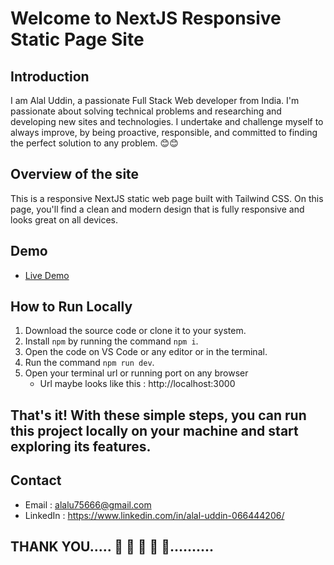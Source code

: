# Welcome to NextJS Responsive Static Page Site

## Introduction
I am Alal Uddin, a passionate Full Stack Web developer from India. I'm passionate about solving technical problems and researching and developing new sites and technologies. I undertake and challenge myself to always improve, by being proactive, responsible, and committed to finding the perfect solution to any problem. 😊😊

## Overview of the site
This is a responsive NextJS static web page built with Tailwind CSS. On this page, you'll find a clean and modern design that is fully responsive and looks great on all devices. 

## Demo 
- [Live Demo](https://nextjsassignment.vercel.app/)


## How to Run Locally
1. Download the source code or clone it to your system.
2. Install `npm` by running the command `npm i`.
3. Open the code on VS Code or any editor or in the terminal.
4. Run the command `npm run dev`.
5. Open your terminal url or running port on any browser 
   - Url maybe looks like this : http://localhost:3000

That's it! With these simple steps, you can run this project locally on your machine and start exploring its features.
---

## Contact
-  Email : alalu75666@gmail.com
-  LinkedIn : https://www.linkedin.com/in/alal-uddin-066444206/

  ## THANK YOU..... 🤗 🤗 🤗 🤗 🤗..........
  
